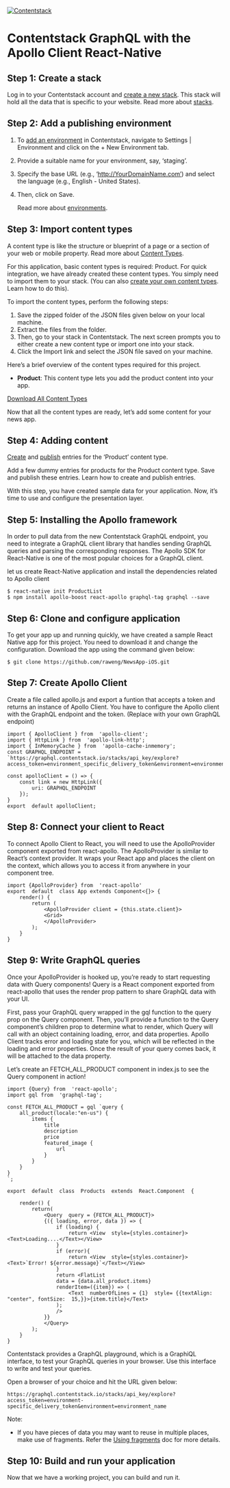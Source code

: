 [![Contentstack](https://www.contentstack.com/docs/static/images/contentstack.png)](https://www.contentstack.com/)

# Contentstack GraphQL with the Apollo Client React-Native


## Step 1: Create a stack

Log in to your Contentstack account and [create a new stack](https://www.contentstack.com/docs/guide/stack#create-a-new-stack). This stack will hold all the data that is specific to your website. Read more about [stacks](https://www.contentstack.com/docs/guide/stack).

## Step 2: Add a publishing environment

1.  To [add an environment](https://www.contentstack.com/docs/guide/environments#add-an-environment) in Contentstack, navigate to Settings | Environment and click on the + New Environment tab.
2.  Provide a suitable name for your environment, say, ‘staging’.
3.  Specify the base URL (e.g., ‘http://YourDomainName.com’) and select the language (e.g., English - United States).
4.  Then, click on Save.  

    Read more about [environments](https://www.contentstack.com/docs/guide/environments).
    

## Step 3: Import content types

A content type is like the structure or blueprint of a page or a section of your web or mobile property. Read more about [Content Types](https://www.contentstack.com/docs/guide/content-types).  
  
For this application, basic content types is required: Product. For quick integration, we have already created these content types. You simply need to import them to your stack. (You can also [create your own content types](https://www.contentstack.com/docs/guide/content-types#creating-a-content-type). Learn how to do this).  
  

To import the content types, perform the following steps:

1.  Save the zipped folder of the JSON files given below on your local machine.
2.  Extract the files from the folder.
3.  Then, go to your stack in Contentstack. The next screen prompts you to either create a new content type or import one into your stack.
4.  Click the Import link and select the JSON file saved on your machine.  
 
Here’s a brief overview of the content types required for this project.  
-   **Product**: This content type lets you add the product content into your app.  
  
[Download All Content Types](https://github.com/contentstack/contentstack-reactnative-graphql-example/raw/master/ContentTypes.zip)

Now that all the content types are ready, let’s add some content for your news app.

## Step 4: Adding content

[Create](https://www.contentstack.com/docs/guide/content-management#add-a-new-entry) and [publish](https://www.contentstack.com/docs/guide/content-management#publish-an-entry) entries for the ‘Product’ content type.  
  
Add a few dummy entries for products for the Product content type. Save and publish these entries. Learn how to create and publish entries.  
  
With this step, you have created sample data for your application. Now, it’s time to use and configure the presentation layer.

## Step 5: Installing the Apollo framework

In order to pull data from the new Contentstack GraphQL endpoint, you need to integrate a GraphQL client library that handles sending GraphQL queries and parsing the corresponding responses. The Apollo SDK for React-Native is one of the most popular choices for a GraphQL client.

let us create React-Native application and install the dependencies related to Apollo client

```
$ react-native init ProductList
$ npm install apollo-boost react-apollo graphql-tag graphql --save
```

## Step 6: Clone and configure application

To get your app up and running quickly, we have created a sample React Native app for this project. You need to download it and change the configuration. Download the app using the command given below:
```
$ git clone https://github.com/raweng/NewsApp-iOS.git
```
## Step 7: Create Apollo Client

Create a file called apollo.js and export a funtion that accepts a token and returns an instance of Apollo Client. You have to configure the Apollo client with the GraphQL endpoint and the token. (Replace with your own GraphQL endpoint)
  
```
import { ApolloClient } from  'apollo-client';  
import { HttpLink } from  'apollo-link-http';  
import { InMemoryCache } from  'apollo-cache-inmemory';  
const GRAPHQL_ENDPOINT = `https://graphql.contentstack.io/stacks/api_key/explore?access_token=environment_specific_delivery_token&environment=environment_name`;  
  
const apolloClient = () => {  
	const link = new HttpLink({  
		uri: GRAPHQL_ENDPOINT  
	});  
}  
export  default apolloClient;
```
## Step 8: Connect your client to React

To connect Apollo Client to React, you will need to use the ApolloProvider component exported from react-apollo. The ApolloProvider is similar to React’s context provider. It wraps your React app and places the client on the context, which allows you to access it from anywhere in your component tree.
```
import {ApolloProvider} from  'react-apollo'  
export  default  class App extends Component<{}> {  
	render() {  
		return (  
			<ApolloProvider client = {this.state.client}>  
			<Grid>  
			</ApolloProvider>  
		);  
	}  
}
```
## Step 9: Write GraphQL queries

Once your ApolloProvider is hooked up, you’re ready to start requesting data with Query components! Query is a React component exported from react-apollo that uses the render prop pattern to share GraphQL data with your UI.


First, pass your GraphQL query wrapped in the gql function to the query prop on the Query component. Then, you’ll provide a function to the Query component’s children prop to determine what to render, which Query will call with an object containing loading, error, and data properties. Apollo Client tracks error and loading state for you, which will be reflected in the loading and error properties. Once the result of your query comes back, it will be attached to the data property.

Let’s create an FETCH_ALL_PRODUCT component in index.js to see the Query component in action!
```
import {Query} from  'react-apollo';  
import gql from  'graphql-tag';  
  
const FETCH_ALL_PRODUCT = gql `query {  
	all_product(locale:"en-us") {  
		items {  
			title  
			description  
			price  
			featured_image {  
				url  	
			}  
		}  
	}  
}  
`;  
  
export  default  class  Products  extends  React.Component  {  
  
	render() {  
		return(  
			<Query  query = {FETCH_ALL_PRODUCT}>  
			{({ loading, error, data }) => {  
				if (loading) {  
					return <View  style={styles.container}><Text>Loading....</Text></View>  
				}  
				if (error){  
					return <View  style={styles.container}><Text>`Error! ${error.message}`</Text></View>  
				}  
				return <FlatList  
				data = {data.all_product.items}  
				renderItem=({item}) => (  
					<Text  numberOfLines = {1}  style= {{textAlign: "center", fontSize:  15,}}>{item.title}</Text>  
				);  
				/>  
			}}  
			</Query>  
		);  
	}  
}
```
 
Contentstack provides a GraphQL playground, which is a GraphiQL interface, to test your GraphQL queries in your browser. Use this interface to write and test your queries.

Open a browser of your choice and hit the URL given below:
```
https://graphql.contentstack.io/stacks/api_key/explore?access_token=environment-specific_delivery_token&environment=environment_name
  ```

Note:

-   If you have pieces of data you may want to reuse in multiple places, make use of fragments. Refer the [Using fragments](https://www.apollographql.com/docs/ios/fragments.html) doc for more details.
    
## Step 10: Build and run your application

Now that we have a working project, you can build and run it.
